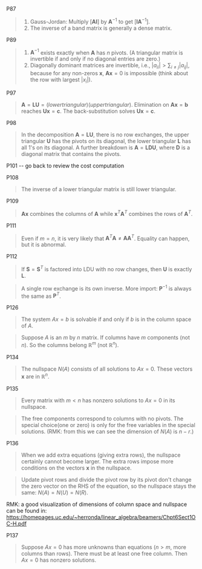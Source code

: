 P87
> 1. Gauss-Jordan: Multiply $[\boldsymbol{A} \boldsymbol{I}]$ by $\boldsymbol{A}^{-1}$ to get $[\boldsymbol{I} \boldsymbol{A}^{-1}]$.
> 2. The inverse of a band matrix is generally a dense matrix.

P89
> 1. $\boldsymbol{A}^{-1}$ exists exactly when  $\boldsymbol{A}$ has $n$ pivots. (A triangular matrix is invertible if and only if no diagonal entries are zero.)
> 2. Diagonally dominant matrices are invertible, i.e., $|a_{ii}|>\sum_{i\neq j}|a_{ij}|$, because for any non-zeros $\boldsymbol{x}$, $\boldsymbol{Ax}=0$ is impossible (think about the row with largest $|x_i|$). 

P97
> $\boldsymbol{A}=\boldsymbol{LU}=(lower triangular)(upper triangular).$
> Elimination on $\boldsymbol{Ax}=\boldsymbol{b}$ reaches $\boldsymbol{Ux}=\boldsymbol{c}$. The back-substitution solves $\boldsymbol{Ux}=\boldsymbol{c}$.

P98
> In the decomposition $\boldsymbol{A}=\boldsymbol{LU}$, there is no row exchanges, the upper triangular $\boldsymbol{U}$ has the pivots on its diagonal, the lower triangular $\boldsymbol{L}$ has all $1$'s on its diagonal.
> A further breakdown is $\boldsymbol{A}=\boldsymbol{LDU}$, where $\boldsymbol{D}$ is a diagonal matrix that contains the pivots.

P101 -- go back to review the cost computation

P108
> The inverse of a lower triangular matrix is still lower triangular.

P109 
> $\boldsymbol{Ax}$ combines the columns of $\boldsymbol{A}$ while $\boldsymbol{x}^T\boldsymbol{A}^T$ combines the rows of $\boldsymbol{A}^T$.

P111
> Even if $m=n$, it is very likely that $\boldsymbol{A}^T\boldsymbol{A}\neq\boldsymbol{A}\boldsymbol{A}^T$. Equality can happen, but it is abnormal.

P112
> If $\boldsymbol{S}=\boldsymbol{S}^T$ is factored into LDU with no row changes, then $\boldsymbol{U}$ is exactly $\boldsymbol{L}$.

> A single row exchange is its own inverse. More import: $\boldsymbol{P}^{-1}$ is always the same as $\boldsymbol{P}^T$.

P126
> The system $Ax=b$ is solvable if and only if $b$ is in the column space of $A$.

> Suppose $A$ is an $m$ by $n$ matrix. If columns have $m$ components (not $n$). So the columns belong $\mathbb{R}^m$ (not $\mathbb{R}^n$).

P134
> The nullspace $N(A)$ consists of all solutions to $Ax=0$. These vectors $\boldsymbol{x}$ are in $\mathbb{R}^n$.

P135
> Every matrix with $m<n$ has nonzero solutions to $Ax=0$ in its nullspace.

> The free components correspond to columns with no pivots. The special choice(one or zero) is only for the free variables in the special solutions. (RMK: from this we can see the dimension of $N(A)$ is $n-r$.)

P136
> When we add extra equations (giving extra rows), the nullspace certainly cannot become larger. The extra rows impose more conditions on the vectors $\boldsymbol{x}$ in the nullspace.

> Update pivot rows and divide the pivot row by its pivot don't change the zero vector on the RHS of the equation, so the nullspace stays the same: $N(A)=N(U)=N(R)$.

RMK: a good visualization of dimensions of column space and nullspace can be found in: https://homepages.uc.edu/~herronda/linear_algebra/beamers/Chpt6Sect1OC-H.pdf

P137
> Suppose $Ax=0$ has more unknowns than equations ($n > m$, more columns than rows). There must be at least one free column. Then $Ax=0$ has nonzero solutions.

